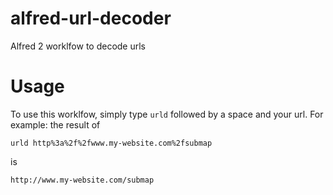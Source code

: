 alfred-url-decoder
==================

Alfred 2 worklfow to decode urls
# Usage
To use this worklfow, simply type `urld` followed by a space and your url.
For example: the result of
```
urld http%3a%2f%2fwww.my-website.com%2fsubmap
```
is
```
http://www.my-website.com/submap
```
